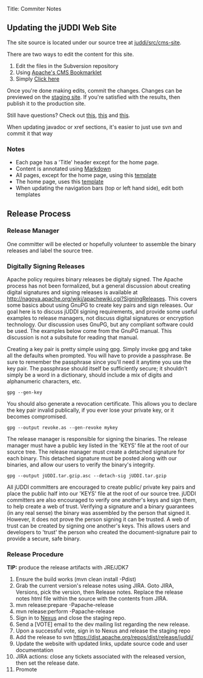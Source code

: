 Title: Commiter Notes

## Updating the jUDDI Web Site

The site source is located under our source tree at [juddi/src/cms-site](http://svn.apache.org/repos/asf/juddi/cms-site/). 

There are two ways to edit the content for this site.

 1.  Edit the files in the Subversion repository
 1.  Using [Apache's CMS Bookmarklet](https://cms.apache.org/#bookmark)
 1.  Simply [Click here](https://cms.apache.org/redirect?uri=http://juddi.apache.org/)

Once you're done making edits, commit the changes. Changes can be previewed on the [staging site](http://juddi.staging.apache.org/). If you're satisfied with the results, then publish it to the production site.

Still have questions? Check out [this](http://www.apache.org/dev/cms.html), [this](http://www.apache.org/dev/cmsref.html) and [this](http://michelf.ca/projects/php-markdown/extra/).

When updating javadoc or xref sections, it's easier to just use svn and commit it that way

### Notes

 - Each page has a 'Title' header except for the home page.
 - Content is annotated using [Markdown](http://daringfireball.net/projects/markdown/syntax)
 - All pages, except for the home page, using this [template](http://svn.apache.org/repos/asf/juddi/cms-site/trunk/templates/skeleton.html)
 - The home page, uses this [template](http://svn.apache.org/repos/asf/juddi/cms-site/trunk/templates/skeletonHome.html)
 - When updating the navigation bars (top or left hand side), edit both templates


## Release Process

### Release Manager

One committer will be elected or hopefully volunteer to assemble the binary releases and label the source tree.

### Digitally Signing Releases

Apache policy requires binary releases be digitaly signed. The Apache process has not been formalized, but a general discussion about creating digital signatures and signing releases is available at http://nagoya.apache.org/wiki/apachewiki.cgi?SigningReleases. This covers some basics about using GnuPG to create key pairs and sign releases. Our goal here is to discuss jUDDI signing requirements, and provide some useful examples to release managers, not discuss digital signatures or encryption technology. Our discussion uses GnuPG, but any compliant software could be used. The examples below come from the GnuPG manual. This discussion is not a subsitute for reading that manual.

Creating a key pair is pretty simple using gpg. Simply invoke gpg and take all the defaults when prompted. You will have to provide a passphrase. Be sure to remember the passphrase since you'll need it anytime you use the key pair. The passphrase should itself be sufficiently secure; it shouldn't simply be a word in a dictionary, should include a mix of digits and alphanumeric characters, etc.

    gpg --gen-key
        
You should also generate a revocation certificate. This allows you to declare the key pair invalid publically, if you ever lose your private key, or it becomes compromised.

    gpg --output revoke.as --gen-revoke mykey
        
The release manager is responsible for signing the binaries. The release manager must have a public key listed in the 'KEYS' file at the root of our source tree. The release manager must create a detached signature for each binary. This detached signature must be posted along with our binaries, and allow our users to verify the binary's integrity.

    gpg --output jUDDI.tar.gzip.asc --detach-sig jUDDI.tar.gzip
        
All jUDDI committers are encouraged to create public/ private key pairs and place the public half into our 'KEYS' file at the root of our source tree. jUDDI committers are also encouraged to verify one another's keys and sign them, to help create a web of trust. Verifying a signature and a binary guarantees (in any real sense) the binary was assembled by the person that signed it. However, it does not prove the person signing it can be trusted. A web of trust can be created by signing one another's keys. This allows users and developers to 'trust' the person who created the document-signature pair to provide a secure, safe binary.

### Release Procedure

**TIP:** produce the release artifacts with JRE/JDK7

1. Ensure the build works (mvn clean install -Pdist)
2. Grab the current version's release notes using JIRA. Goto JIRA, Versions, pick the version, then Release notes. Replace the release notes html file within the source with the contents from JIRA.
3. mvn release:prepare -Papache-release
4. mvn release:perform -Papache-release
5. Sign in to [Nexus](https://repository.apache.org/) and close the staging repo.
6. Send a [VOTE] email to the dev mailing list regarding the new release.
7. Upon a successful vote, sign in to Nexus and release the staging repo
8. Add the release to svn https://dist.apache.org/repos/dist/release/juddi/
9. Update the website with updated links, update source code and user documentation
10. JIRA actions: close any tickets associated with the released version, then set the release date.
11. Promote
